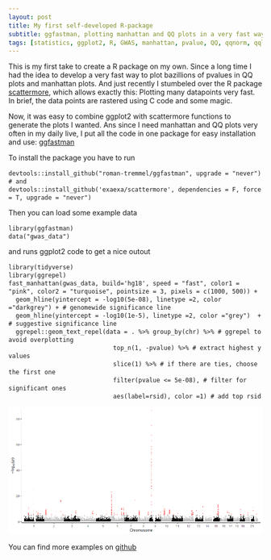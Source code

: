 ```yaml
---
layout: post
title: My first self-developed R-package
subtitle: ggfastman, plotting manhattan and QQ plots in a very fast way
tags: [statistics, ggplot2, R, GWAS, manhattan, pvalue, QQ, qqnorm, qqline]
---
```



This is my first take to create a R package on my own. Since a long time I had the idea to develop a very fast way to plot bazillions of pvalues in QQ plots and manhattan plots. 
And just recently I stumbeled over the R package [scattermore](https://github.com/exaexa/scattermore), which allows exactly this: Plotting many datapoints very fast. 
In brief, the data points are rastered using C code and some magic. 

Now, it was easy to combine ggplot2 with scattermore functions to generate the plots I wanted. Ans since I need manhattan and QQ plots very often in my daily live, I put all the code in one package for easy installation and use:
[ggfastman](https://github.com/roman-tremmel/ggfastman)

To install the package you have to run

    devtools::install_github("roman-tremmel/ggfastman", upgrade = "never")
	# and 
	devtools::install_github('exaexa/scattermore', dependencies = F, force = T, upgrade = "never")

Then you can load some example data 


```{r}
library(ggfastman)
data("gwas_data")
```


and runs ggplot2 code to get a nice outout

```{r}
library(tidyverse)
library(ggrepel)
fast_manhattan(gwas_data, build='hg18', speed = "fast", color1 = "pink", color2 = "turquoise", pointsize = 3, pixels = c(1000, 500)) +
  geom_hline(yintercept = -log10(5e-08), linetype =2, color ="darkgrey") + # genomewide significance line
  geom_hline(yintercept = -log10(1e-5), linetype =2, color ="grey")  + # suggestive significance line
  ggrepel::geom_text_repel(data = . %>% group_by(chr) %>% # ggrepel to avoid overplotting
                             top_n(1, -pvalue) %>% # extract highest y values
                             slice(1) %>% # if there are ties, choose the first one
                             filter(pvalue <= 5e-08), # filter for significant ones 
                             aes(label=rsid), color =1) # add top rsid 
```
![boxplot_with_pvalues](/assets/img/manhatten.png)

You can find more examples on [github](https://github.com/roman-tremmel/ggfastman)
